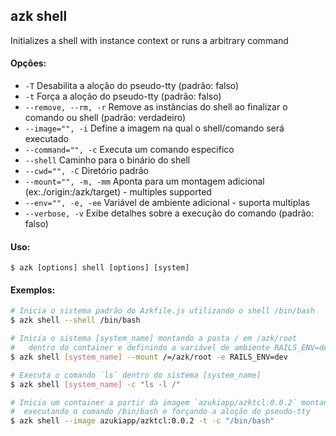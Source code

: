 ## azk shell
Initializes a shell with instance context or runs a arbitrary command

#### Opções:

- `-T`                    Desabilita a aloção do pseudo-tty (padrão: falso)
- `-t`                    Força a aloção do pseudo-tty (padrão: falso)
- `--remove, --rm, -r`    Remove as instâncias do shell ao finalizar o comando ou shell (padrão: verdadeiro)
- `--image="", -i`        Define a imagem na qual o shell/comando será executado
- `--command="", -c`      Executa um comando especifico
- `--shell`               Caminho para o binário do shell
- `--cwd="", -C`          Diretório padrão
- `--mount="", -m, -mm`   Aponta para um montagem adicional (ex:./origin:/azk/target) - multiples supported
- `--env="", -e, -ee`     Variável de ambiente adicional - suporta multiplas
- `--verbose, -v`         Exibe detalhes sobre a execução do comando (padrão: falso)

#### Uso:

    $ azk [options] shell [options] [system]

#### Exemplos:

```bash
# Inicia o sistema padrão do Azkfile.js utilizando o shell /bin/bash
$ azk shell --shell /bin/bash

# Inicia o sistema [system_name] montando a pasta / em /azk/root
#   dentro do container e definindo a variável de ambiente RAILS_ENV=dev
$ azk shell [system_name] --mount /=/azk/root -e RAILS_ENV=dev

# Executa o comando `ls` dentro do sistema [system_name]
$ azk shell [system_name] -c "ls -l /"

# Inicia um container a partir da imagem `azukiapp/azktcl:0.0.2` montando
#  executando o comando /bin/bash e forçando a aloção do pseudo-tty
$ azk shell --image azukiapp/azktcl:0.0.2 -t -c "/bin/bash"
```
